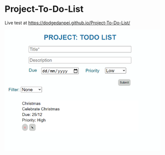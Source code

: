 # Project-To-Do-List

Live test at https://dodgedanpei.github.io/Project-To-Do-List/

![Screenshot](https://github.com/dodgedanpei/Project-To-Do-List/blob/main/screenshot.PNG)
